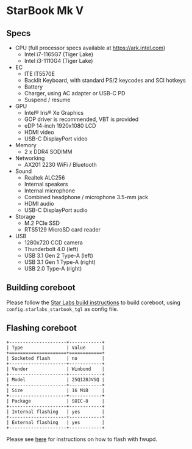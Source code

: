 # StarBook Mk V

## Specs

- CPU (full processor specs available at <https://ark.intel.com>)
    - Intel i7-1165G7 (Tiger Lake)
    - Intel i3-1110G4 (Tiger Lake)
- EC
    - ITE IT5570E
    - Backlit Keyboard, with standard PS/2 keycodes and SCI hotkeys
    - Battery
    - Charger, using AC adapter or USB-C PD
    - Suspend / resume
- GPU
    - Intel® Iris® Xe Graphics
    - GOP driver is recommended, VBT is provided
    - eDP 14-inch 1920x1080 LCD
    - HDMI video
    - USB-C DisplayPort video
- Memory
    - 2 x DDR4 SODIMM
- Networking
    - AX201 2230 WiFi / Bluetooth
- Sound
    - Realtek ALC256
    - Internal speakers
    - Internal microphone
    - Combined headphone / microphone 3.5-mm jack
    - HDMI audio
    - USB-C DisplayPort audio
- Storage
    - M.2 PCIe SSD
    - RTS5129 MicroSD card reader
- USB
    - 1280x720 CCD camera
    - Thunderbolt 4.0 (left)
    - USB 3.1 Gen 2 Type-A (left)
    - USB 3.1 Gen 1 Type-A (right)
    - USB 2.0 Type-A (right)

## Building coreboot

Please follow the [Star Labs build instructions](common/building.md) to build coreboot, using `config.starlabs_starbook_tgl` as config file.

## Flashing coreboot

```{eval-rst}
+---------------------+------------+
| Type                | Value      |
+=====================+============+
| Socketed flash      | no         |
+---------------------+------------+
| Vendor              | Winbond    |
+---------------------+------------+
| Model               | 25Q128JVSQ |
+---------------------+------------+
| Size                | 16 MiB     |
+---------------------+------------+
| Package             | SOIC-8     |
+---------------------+------------+
| Internal flashing   | yes        |
+---------------------+------------+
| External flashing   | yes        |
+---------------------+------------+
```

Please see [here](common/flashing.md) for instructions on how to flash with fwupd.
